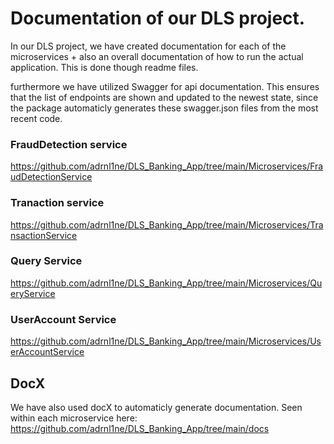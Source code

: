 # Documentation of our DLS project.

In our DLS project, we have created documentation for each of the microservices + also an overall documentation of how to run the actual application.
This is done though readme files. 

furthermore we have utilized Swagger for api documentation. This ensures that the list of endpoints are shown and updated to the newest state, since 
the package automaticly generates these swagger.json files from the most recent code.

### FraudDetection service

https://github.com/adrnl1ne/DLS_Banking_App/tree/main/Microservices/FraudDetectionService

### Tranaction service

https://github.com/adrnl1ne/DLS_Banking_App/tree/main/Microservices/TransactionService

### Query Service

https://github.com/adrnl1ne/DLS_Banking_App/tree/main/Microservices/QueryService

### UserAccount Service

https://github.com/adrnl1ne/DLS_Banking_App/tree/main/Microservices/UserAccountService



## DocX

We have also used docX to automaticly generate documentation.
Seen within each microservice here: https://github.com/adrnl1ne/DLS_Banking_App/tree/main/docs